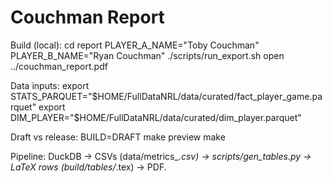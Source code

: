 # Couchman Report

Build (local):
  cd report
  PLAYER_A_NAME="Toby Couchman" PLAYER_B_NAME="Ryan Couchman" ./scripts/run_export.sh
  open ../couchman_report.pdf

Data inputs:
  export STATS_PARQUET="$HOME/FullDataNRL/data/curated/fact_player_game.parquet"
  export DIM_PLAYER="$HOME/FullDataNRL/data/curated/dim_player.parquet"

Draft vs release:
  BUILD=DRAFT make preview
  make

Pipeline:
  DuckDB -> CSVs (data/metrics_*.csv) -> scripts/gen_tables.py -> LaTeX rows (build/tables/*.tex) -> PDF.
